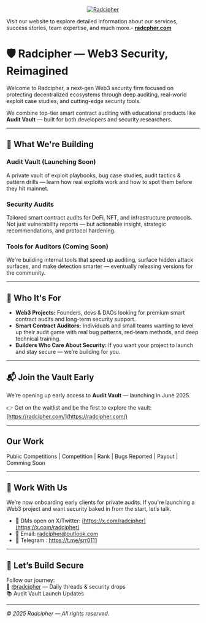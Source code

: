 <p style="text-align: center;">
    <a href="https://radcipher.com" target="_blank" rel="noopener noreferrer">
        <img src="img/image.jpg" alt="Radcipher" style="max-width: 100%; height: auto;">
    </a>
</p>

Visit our website to explore detailed information about our services, success stories, team expertise, and much more.- [**radcpher.com**](https://radcipher.com/)


# 🛡️ Radcipher — Web3 Security, Reimagined

Welcome to Radcipher, a next-gen Web3 security firm focused on protecting decentralized ecosystems through deep auditing, real-world exploit case studies, and cutting-edge security tools.

We combine top-tier smart contract auditing with educational products like **Audit Vault** — built for both developers and security researchers.

---

## 🚀 What We're Building

### Audit Vault (Launching Soon)  
A private vault of exploit playbooks, bug case studies, audit tactics & pattern drills — learn how real exploits work and how to spot them before they hit mainnet.

### Security Audits  
Tailored smart contract audits for DeFi, NFT, and infrastructure protocols. Not just vulnerability reports — but actionable insight, strategic recommendations, and protocol hardening.

### Tools for Auditors (Coming Soon)  
We're building internal tools that speed up auditing, surface hidden attack surfaces, and make detection smarter — eventually releasing versions for the community.

---

## 🧠 Who It's For

- **Web3 Projects:** Founders, devs & DAOs looking for premium smart contract audits and long-term security support.  
- **Smart Contract Auditors:** Individuals and small teams wanting to level up their audit game with real bug patterns, red-team methods, and deep technical training.  
- **Builders Who Care About Security:** If you want your project to launch and stay secure — we’re building for you.

---

## 📬 Join the Vault Early

We’re opening up early access to **Audit Vault** — launching in June 2025.

👉 Get on the waitlist and be the first to explore the vault:  
[https://radcipher.com/](https://radcipher.com/)

--- 
## Our Work
Public Competitions
| Competition | Rank | Bugs Reported | Payout |
Comming Soon

---
## 🤝 Work With Us

We’re now onboarding early clients for private audits. If you're launching a Web3 project and want security baked in from the start, let’s talk.

- 📩 DMs open on X/Twitter: [https://x.com/radcipher](https://x.com/radcipher)  
- 📧 Email: radcipher@outlook.com
- 📨 Telegram : https://t.me/srr0111

---

## 💬 Let’s Build Secure

Follow our journey:  
🧵 [@radcipher](https://x.com/radcipher) — Daily threads & security drops  
📚 Audit Vault Launch Updates

---

*© 2025 Radcipher — All rights reserved.*
